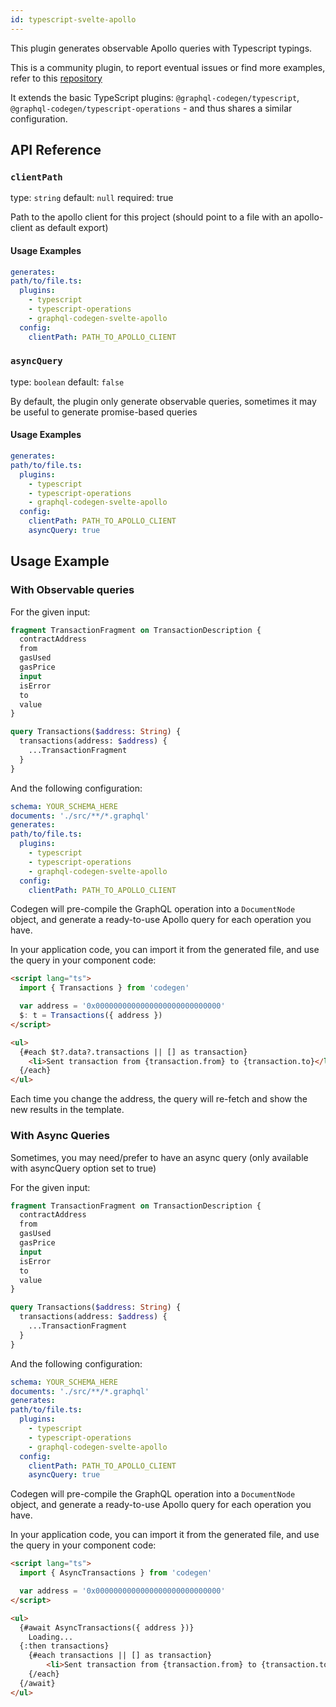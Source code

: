```yaml
---
id: typescript-svelte-apollo
---
```


This plugin generates observable Apollo queries with Typescript typings.

This is a community plugin, to report eventual issues or find more examples, refer to this [repository](https://github.com/ticruz38/graphql-codegen-svelte-apollo#readme)

It extends the basic TypeScript plugins: `@graphql-codegen/typescript`, `@graphql-codegen/typescript-operations` - and thus shares a similar configuration.


## API Reference

### `clientPath`

type: `string`
default: `null`
required: true

Path to the apollo client for this project (should point to a file with an apollo-client as default export)

#### Usage Examples

```yml
generates:
path/to/file.ts:
  plugins:
    - typescript
    - typescript-operations
    - graphql-codegen-svelte-apollo
  config:
    clientPath: PATH_TO_APOLLO_CLIENT
```

### `asyncQuery`

type: `boolean`
default: `false`

By default, the plugin only generate observable queries, sometimes it may be useful to generate promise-based queries

#### Usage Examples

```yml
generates:
path/to/file.ts:
  plugins:
    - typescript
    - typescript-operations
    - graphql-codegen-svelte-apollo
  config:
    clientPath: PATH_TO_APOLLO_CLIENT
    asyncQuery: true
```

## Usage Example

### With Observable queries

For the given input:

```graphql
fragment TransactionFragment on TransactionDescription {
  contractAddress
  from
  gasUsed
  gasPrice
  input
  isError
  to
  value
}

query Transactions($address: String) {
  transactions(address: $address) {
    ...TransactionFragment
  }
}
```

And the following configuration:

```yaml
schema: YOUR_SCHEMA_HERE
documents: './src/**/*.graphql'
generates:
path/to/file.ts:
  plugins:
    - typescript
    - typescript-operations
    - graphql-codegen-svelte-apollo
  config:
    clientPath: PATH_TO_APOLLO_CLIENT
```

Codegen will pre-compile the GraphQL operation into a `DocumentNode` object, and generate a ready-to-use Apollo query for each operation you have.

In your application code, you can import it from the generated file, and use the query in your component code:

<!-- prettier-ignore -->
```html
<script lang="ts">
  import { Transactions } from 'codegen'

  var address = '0x0000000000000000000000000000'
  $: t = Transactions({ address })
</script>

<ul>
  {#each $t?.data?.transactions || [] as transaction}
    <li>Sent transaction from {transaction.from} to {transaction.to}</li>
  {/each}
</ul>
```

Each time you change the address, the query will re-fetch and show the new results in the template.

### With Async Queries

Sometimes, you may need/prefer to have an async query (only available with asyncQuery option set to true)

For the given input:

```graphql
fragment TransactionFragment on TransactionDescription {
  contractAddress
  from
  gasUsed
  gasPrice
  input
  isError
  to
  value
}

query Transactions($address: String) {
  transactions(address: $address) {
    ...TransactionFragment
  }
}
```

And the following configuration:

```yaml
schema: YOUR_SCHEMA_HERE
documents: './src/**/*.graphql'
generates:
path/to/file.ts:
  plugins:
    - typescript
    - typescript-operations
    - graphql-codegen-svelte-apollo
  config:
    clientPath: PATH_TO_APOLLO_CLIENT
    asyncQuery: true
```

Codegen will pre-compile the GraphQL operation into a `DocumentNode` object, and generate a ready-to-use Apollo query for each operation you have.

In your application code, you can import it from the generated file, and use the query in your component code:

<!-- prettier-ignore -->
```html
<script lang="ts">
  import { AsyncTransactions } from 'codegen'

  var address = '0x0000000000000000000000000000'
</script>

<ul>
  {#await AsyncTransactions({ address })}
    Loading...
  {:then transactions}
    {#each transactions || [] as transaction}
        <li>Sent transaction from {transaction.from} to {transaction.to}</li>
    {/each}
  {/await}
</ul>
```
